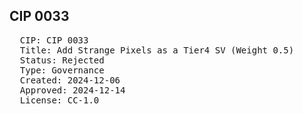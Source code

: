 ## CIP 0033

<pre>
  CIP: CIP 0033
  Title: Add Strange Pixels as a Tier4 SV (Weight 0.5) 
  Status: Rejected
  Type: Governance
  Created: 2024-12-06
  Approved: 2024-12-14
  License: CC-1.0
</pre>

